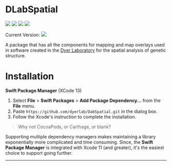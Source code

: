 # DLabSpatial

 ![](https://img.shields.io/badge/license-GPLv3-green) ![](https://img.shields.io/badge/swift-5.5-green) ![](https://img.shields.io/badge/iOS-15.0-green) ![](https://img.shields.io/badge/macOS-12-green)

Current Version: ![](https://img.shields.io/github/v/tag/dyerlab/DLabSpatial?color=green)

A package that has all the components for mapping and map overlays used in software created in the [Dyer Laboratory](https://dyerlab.org) for the spatial analysis of genetic structure.



<a name="Installation"></a>
# Installation

**Swift Package Manager** (XCode 13)

1. Select **File** > **Swift Packages** > **Add Package Dependency…** from the **File** menu.
2. Paste `https://github.com/dyerlab/DabSpatial.git` in the dialog box.
3. Follow the Xcode's instruction to complete the installation.

> Why not CocoaPods, or Carthage, or blank?

Supporting multiple dependency managers makes maintaining a library exponentially more complicated and time consuming.  Since, the **Swift Package Manager** is integrated with Xcode 11 (and greater), it's the easiest choice to support going further.

---
